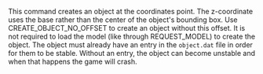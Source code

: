 This command creates an object at the coordinates point. The z-coordinate uses the base rather than the center of the object's bounding box. Use CREATE_OBJECT_NO_OFFSET to create an object without this offset. It is not required to load the model (like through REQUEST_MODEL) to create the object. The object must already have an entry in the `object.dat` file in order for them to be stable. Without an entry, the object can become unstable and when that happens the game will crash.

